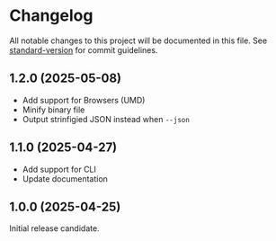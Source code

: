 # Changelog

All notable changes to this project will be documented in this file.
See [standard-version](https://github.com/conventional-changelog/standard-version)
for commit guidelines.

## 1.2.0 (2025-05-08)

- Add support for Browsers (UMD)
- Minify binary file
- Output strinfigied JSON instead when `--json`

## 1.1.0 (2025-04-27)

- Add support for CLI
- Update documentation

## 1.0.0 (2025-04-25)

Initial release candidate.
